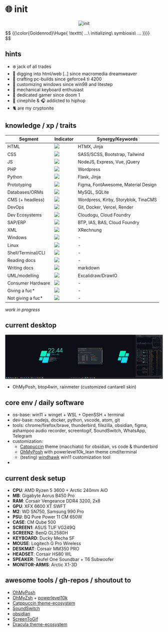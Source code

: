 # :globe_with_meridians: init

<p align="center">
 <img src='mando-grogu-init.gif' alt='init' style='width:100vW'/>
</p>

$$
{{\color{Goldenrod}\Huge{ \texttt{ ...\ initializing\ symbiosis\ ... \}}}}\
$$

## hints
- :snowflake: jack of all trades
- :monkey: digging into html/web [..] since macromedia dreamweaver
- :hammer: crafting pc-builds since geforce4 ti 4200
- :art: customizing windows since win98 and litestep 
- :honey_pot: mechanical keyboard enthusiast
- 💾 dedicated gamer since doom 1
- :movie_camera: cinephile & :headphones: addicted to hiphop
- :cat2: are my cryptonite

## knowledge / xp / traits
| Segment    | Indicator | Synergy/Keywords |
| ---------- | --------- | -------- |
| HTML  | ![](https://geps.dev/progress/80?dangerColor=B4C424&warningColor=097969&successColor=00A36C)    | HTMX, Jinja |
| CSS | ![](https://geps.dev/progress/70?dangerColor=B4C424&warningColor=097969&successColor=00A36C)     | SASS/SCSS, Bootstrap, Tailwind |
| JS    | ![](https://geps.dev/progress/50?dangerColor=B4C424&warningColor=097969&successColor=00A36C)    | NodeJS, Express, Vue, jQuery |
| PHP    | ![](https://geps.dev/progress/40?dangerColor=B4C424&warningColor=097969&successColor=00A36C)    | Wordpress |
| Python    | ![](https://geps.dev/progress/30?dangerColor=5F8575&warningColor=097969&successColor=00A36C)    | Flask, Jinja |
| Prototyping    | ![](https://geps.dev/progress/70?dangerColor=B4C424&warningColor=097969&successColor=00A36C)    | Figma, FontAwesome, Material Design |
| Databases/ORMs    | ![](https://geps.dev/progress/40?dangerColor=B4C424&warningColor=097969&successColor=00A36C)    | MySQL, SQLite  |
| CMS (+ headless)   | ![](https://geps.dev/progress/70?dangerColor=B4C424?dangerColor=097969&warningColor=097969&successColor=00A36C)    | Wordpress, Kirby, Storyblok, TinaCMS |
| DevOps    | ![](https://geps.dev/progress/50?dangerColor=B4C424&warningColor=097969&successColor=00A36C)    | Git, Docker, Vercel, Render |
| Dev Ecosystems    | ![](https://geps.dev/progress/50?dangerColor=B4C424&warningColor=097969&successColor=00A36C)    | Cloudogu, Cloud Foundry |
| SAP/ERP    | ![](https://geps.dev/progress/50?dangerColor=B4C424&warningColor=097969&successColor=00A36C)    | BTP, IAS, BAS, Cloud Foundry |
| XML    | ![](https://geps.dev/progress/70?dangerColor=B4C424?dangerColor=097969&warningColor=097969&successColor=00A36C)    | XRechnung |
| Windows    | ![](https://geps.dev/progress/80?dangerColor=B4C424?dangerColor=097969&warningColor=097969&successColor=00A36C)    | - |
| Linux    | ![](https://geps.dev/progress/30?dangerColor=B4C424&warningColor=097969&successColor=00A36C)    | - |
| Shell/Terminal/CLI   | ![](https://geps.dev/progress/40?dangerColor=B4C424?dangerColor=097969&warningColor=097969&successColor=00A36C)    | - |
| Reading docs   | ![](https://geps.dev/progress/100?dangerColor=B4C424?dangerColor=097969&warningColor=097969&successColor=00A36C)    | - |
| Writing docs   | ![](https://geps.dev/progress/100?dangerColor=B4C424?dangerColor=097969&warningColor=097969&successColor=00A36C)    | markdown |
| UML/modelling   | ![](https://geps.dev/progress/50?dangerColor=B4C424?dangerColor=097969&warningColor=097969&successColor=00A36C)    | Excalidraw/DrawIO |
| Consumer Hardware    | ![](https://geps.dev/progress/90?dangerColor=B4C424?dangerColor=097969&warningColor=097969&successColor=00A36C)    | - |
| Giving a fuc*  | ![](https://geps.dev/progress/100?dangerColor=B4C424?dangerColor=097969&warningColor=097969&successColor=00A36C)    | - |
| Not giving a fuc*  | ![](https://geps.dev/progress/100?dangerColor=B4C424?dangerColor=097969&warningColor=097969&successColor=00A36C)    | - |

*work in progress*

## current desktop
![dekstop:lates](desk-42069.png "desktop")

- OhMyPosh, btop4win, rainmeter (customized cantarell skin)

## core env / daily software
- os-base: win11 + winget + WSL + OpenSSH + terminal
- dev-base: nodejs, docker, python, vscode, atom, git
- tools: chrome/firefox/brave, thunderbird, filezilla, obsidian, figma, ashampoo audio recorder, screentogif, SoundSwitch, WhatsApp, Telegram
- customization:
 	- [Catppuccin](https://github.com/catppuccin) theme (macchiato) for obsidian, vs code & thunderbird
  - [OhMyPosh](https://github.com/JanDeDobbeleer/oh-my-posh) with powerlevel10k_lean theme cmd/terminal
  - (testing) [windhawk](https://github.com/ramensoftware/windhawk) win11 customization tool 
- 

## current desk setup
- **CPU**: AMD Ryzen 5 3600 + Arctic 240mm AiO
- **MB**: Gigabyte Aorus B450 Pro
- **RAM**: Corsair Vengeance DDR4 3200, 2x8
- **GPU**: XFX 6600 XT SWFT
- **M2**: WD SN750, Samsung 990 Pro
- **PSU**: BQ Pure Power 11 CM 650W
- **CASE**: CM Qube 500 
- **SCREEN1**: ASUS TUF VG249Q
- **SCREEN2**: BenQ GL2580H
- **KEYBOARD**: Ducky Mecha SF
- **MOUSE**: Logitech G Pro Wireless
- **DESKMAT**: Corsair MM350 PRO
- **HEADSET**: Corsair HS80 WL
- **SPEAKER**: Teufel One Soundbar + T6 Subwoofer
- **MONITOR-ARMS**: Arctic X1-3D

## awesome tools / gh-repos / shoutout to
- [OhMyPosh](https://github.com/JanDeDobbeleer/oh-my-posh)
- [OhMyZsh](https://github.com/ohmyzsh) + [powerlevel10k](https://github.com/romkatv/powerlevel10k)
- [Catppuccin theme-ecosystem](https://github.com/catppuccin)
- [SoundSwitch](https://github.com/Belphemur/SoundSwitch)
- [obsidian](https://github.com/obsidianmd)
- [ScreenToGif](https://github.com/NickeManarin/ScreenToGif)
- [Dracula theme-ecosystem](https://github.com/dracula/dracula-theme)


